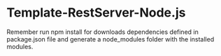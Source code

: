 # Template-RestServer-Node.js

Remember run npm install for downloads dependencies defined in package.json file and generate a node_modules folder with the installed modules.

